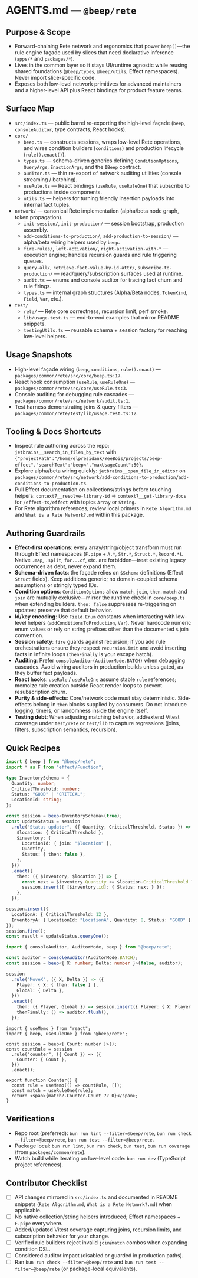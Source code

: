 # AGENTS.md — `@beep/rete`

## Purpose & Scope
- Forward-chaining Rete network and ergonomics that power `beep()`—the rule engine façade used by slices that need declarative inference (`apps/*` and `packages/*`).
- Lives in the common layer so it stays UI/runtime agnostic while reusing shared foundations (`@beep/types`, `@beep/utils`, Effect namespaces). Never import slice-specific code.
- Exposes both low-level network primitives for advanced maintainers and a higher-level API plus React bindings for product feature teams.

## Surface Map
- `src/index.ts` — public barrel re-exporting the high-level façade (`beep`, `consoleAuditor`, type contracts, React hooks).
- `core/`
  - `beep.ts` — constructs sessions, wraps low-level Rete operations, and wires condition builders (`conditions`) and production lifecycle (`rule().enact()`).
  - `types.ts` — schema-driven generics defining `ConditionOptions`, `QueryArgs`, `EnactionArgs`, and the `IBeep` contract.
  - `auditor.ts` — thin re-export of network auditing utilities (console streaming / batching).
  - `useRule.ts` — React bindings (`useRule`, `useRuleOne`) that subscribe to productions inside components.
  - `utils.ts` — helpers for turning friendly insertion payloads into internal fact tuples.
- `network/` — canonical Rete implementation (alpha/beta node graph, token propagation).
  - `init-session/`, `init-production/` — session bootstrap, production assembly.
  - `add-conditions-to-production/`, `add-production-to-session/` — alpha/beta wiring helpers used by `beep`.
  - `fire-rules/`, `left-activation/`, `right-activation-with-*` — execution engine; handles recursion guards and rule triggering queues.
  - `query-all/`, `retrieve-fact-value-by-id-attr/`, `subscribe-to-production/` — read/query/subscription surfaces used at runtime.
  - `audit.ts` — enums and console auditor for tracing fact churn and rule firings.
  - `types.ts` — internal graph structures (Alpha/Beta nodes, `TokenKind`, `Field`, `Var`, etc.).
- `test/`
  - `rete/` — Rete core correctness, recursion limit, perf smoke.
  - `lib/usage.test.ts` — end-to-end examples that mirror README snippets.
  - `testingUtils.ts` — reusable schema + session factory for reaching low-level helpers.

## Usage Snapshots
- High-level façade wiring (`beep`, `conditions`, `rule().enact`) — `packages/common/rete/src/core/beep.ts:17`.
- React hook consumption (`useRule`, `useRuleOne`) — `packages/common/rete/src/core/useRule.ts:3`.
- Console auditing for debugging rule cascades — `packages/common/rete/src/network/audit.ts:1`.
- Test harness demonstrating joins & query filters — `packages/common/rete/test/lib/usage.test.ts:12`.

## Tooling & Docs Shortcuts
- Inspect rule authoring across the repo: `jetbrains__search_in_files_by_text` with `{"projectPath":"/home/elpresidank/YeeBois/projects/beep-effect","searchText":"beep<","maxUsageCount":50}`.
- Explore alpha/beta wiring quickly: `jetbrains__open_file_in_editor` on `packages/common/rete/src/network/add-conditions-to-production/add-conditions-to-production.ts`.
- Pull Effect documentation on collections/strings before touching helpers: `context7__resolve-library-id` → `context7__get-library-docs` for `/effect-ts/effect` with topics `Array` or `String`.
- For Rete algorithm references, review local primers in `Rete Algorithm.md` and `What is a Rete Network?.md` within this package.

## Authoring Guardrails
- **Effect-first operations**: every array/string/object transform must run through Effect namespaces (`F.pipe` + `A.*`, `Str.*`, `Struct.*`, `Record.*`). Native `.map`, `.split`, `for...of`, etc. are forbidden—treat existing legacy occurrences as debt, never expand them.
- **Schema-driven facts**: the façade relies on `$Schema` definitions (Effect `Struct` fields). Keep additions generic; no domain-coupled schema assumptions or stringly typed IDs.
- **Condition options**: `ConditionOptions` allow `match`, `join`, `then`. `match` and `join` are mutually exclusive—mirror the runtime check in `core/beep.ts` when extending builders. `then: false` suppresses re-triggering on updates; preserve that default behavior.
- **Id/key encoding**: Use `Field.Enum` constants when interacting with low-level helpers (`addConditionsToProduction`, `Var`). Never hardcode numeric enum values or rely on string prefixes other than the documented `$` join convention.
- **Session safety**: `fire` guards against recursion; if you add rule orchestrations ensure they respect `recursionLimit` and avoid inserting facts in infinite loops (`thenFinally` is your escape hatch).
- **Auditing**: Prefer `consoleAuditor(AuditorMode.BATCH)` when debugging cascades. Avoid wiring auditors in production builds unless gated, as they buffer fact payloads.
- **React hooks**: `useRule` / `useRuleOne` assume stable `rule` references; memoize rule creation outside React render loops to prevent resubscription churn.
- **Purity & side-effects**: Core/network code must stay deterministic. Side-effects belong in `then` blocks supplied by consumers. Do not introduce logging, timers, or randomness inside the engine itself.
- **Testing debt**: When adjusting matching behavior, add/extend Vitest coverage under `test/rete` or `test/lib` to capture regressions (joins, filters, subscription semantics, recursion).

## Quick Recipes
```ts
import { beep } from "@beep/rete";
import * as F from "effect/Function";

type InventorySchema = {
  Quantity: number;
  CriticalThreshold: number;
  Status: "GOOD" | "CRITICAL";
  LocationId: string;
};

const session = beep<InventorySchema>(true);
const updateStatus = session
  .rule("Status updater", ({ Quantity, CriticalThreshold, Status }) => ({
    $location: { CriticalThreshold },
    $inventory: {
      LocationId: { join: "$location" },
      Quantity,
      Status: { then: false },
    },
  }))
  .enact({
    then: ({ $inventory, $location }) => {
      const next = $inventory.Quantity <= $location.CriticalThreshold ? "CRITICAL" : "GOOD";
      session.insert({ [$inventory.id]: { Status: next } });
    },
  });

session.insert({
  LocationA: { CriticalThreshold: 12 },
  InventoryA: { LocationId: "LocationA", Quantity: 8, Status: "GOOD" },
});
session.fire();
const result = updateStatus.queryOne();
```

```ts
import { consoleAuditor, AuditorMode, beep } from "@beep/rete";

const auditor = consoleAuditor(AuditorMode.BATCH);
const session = beep<{ X: number; Delta: number }>(false, auditor);

session
  .rule("MoveX", ({ X, Delta }) => ({
    Player: { X: { then: false } },
    Global: { Delta },
  }))
  .enact({
    then: ({ Player, Global }) => session.insert({ Player: { X: Player.X + Global.Delta } }),
    thenFinally: () => auditor.flush(),
  });
```

```tsx
import { useMemo } from "react";
import { beep, useRuleOne } from "@beep/rete";

const session = beep<{ Count: number }>();
const countRule = session
  .rule("counter", ({ Count }) => ({
    Counter: { Count },
  }))
  .enact();

export function Counter() {
  const rule = useMemo(() => countRule, []);
  const match = useRuleOne(rule);
  return <span>{match?.Counter.Count ?? 0}</span>;
}
```

## Verifications
- Repo root (preferred): `bun run lint --filter=@beep/rete`, `bun run check --filter=@beep/rete`, `bun run test --filter=@beep/rete`.
- Package local: `bun run lint`, `bun run check`, `bun test`, `bun run coverage` (from `packages/common/rete`).
- Watch build while iterating on low-level code: `bun run dev` (TypeScript project references).

## Contributor Checklist
- [ ] API changes mirrored in `src/index.ts` and documented in README snippets (`Rete Algorithm.md`, `What is a Rete Network?.md`) when applicable.
- [ ] No native collection/string helpers introduced; Effect namespaces + `F.pipe` everywhere.
- [ ] Added/updated Vitest coverage capturing joins, recursion limits, and subscription behavior for your change.
- [ ] Verified rule builders reject invalid `join`/`match` combos when expanding condition DSL.
- [ ] Considered auditor impact (disabled or guarded in production paths).
- [ ] Ran `bun run check --filter=@beep/rete` and `bun run test --filter=@beep/rete` (or package-local equivalents).
